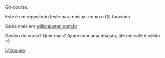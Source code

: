 Git-course.

Este é um repositório teste para ensinar como o Git funciona.

Saiba mais em [willianjusten.com.br](http://willianjusten.com.br)

Gostou do curso? Quer mais? Ajude com uma doação, até um café é válido =)

[![Google](https://media.giphy.com/media/xTiTnoUnHxVaaVNWhO/giphy.gif)](http://www.google.com)
